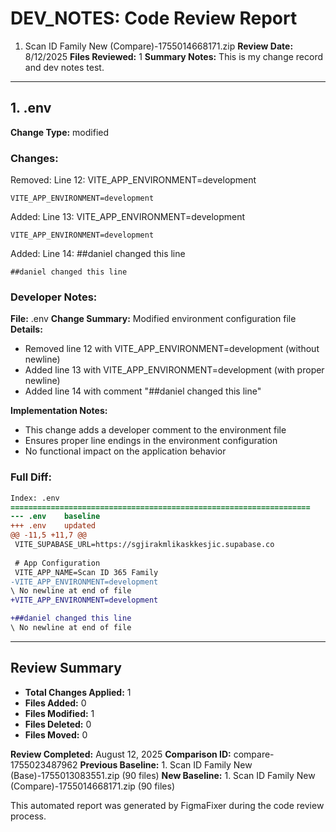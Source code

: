# DEV_NOTES: Code Review Report
1. Scan ID Family New (Compare)-1755014668171.zip
**Review Date:** 8/12/2025
**Files Reviewed:** 1
**Summary Notes:** This is my change record and dev notes test.

---

## 1. .env
**Change Type:** modified

### Changes:
Removed: Line 12: VITE_APP_ENVIRONMENT=development
```
VITE_APP_ENVIRONMENT=development
```

Added: Line 13: VITE_APP_ENVIRONMENT=development
```
VITE_APP_ENVIRONMENT=development
```

Added: Line 14: ##daniel changed this line
```
##daniel changed this line
```

### Developer Notes:
**File:** .env
**Change Summary:** Modified environment configuration file
**Details:** 
- Removed line 12 with VITE_APP_ENVIRONMENT=development (without newline)
- Added line 13 with VITE_APP_ENVIRONMENT=development (with proper newline)
- Added line 14 with comment "##daniel changed this line"

**Implementation Notes:**
- This change adds a developer comment to the environment file
- Ensures proper line endings in the environment configuration
- No functional impact on the application behavior

### Full Diff:
```diff
Index: .env
===================================================================
--- .env	baseline
+++ .env	updated
@@ -11,5 +11,7 @@
 VITE_SUPABASE_URL=https://sgjirakmlikaskkesjic.supabase.co
 
 # App Configuration
 VITE_APP_NAME=Scan ID 365 Family
-VITE_APP_ENVIRONMENT=development
\ No newline at end of file
+VITE_APP_ENVIRONMENT=development

+##daniel changed this line
\ No newline at end of file
```

---

## Review Summary
- **Total Changes Applied:** 1
- **Files Added:** 0  
- **Files Modified:** 1
- **Files Deleted:** 0
- **Files Moved:** 0

**Review Completed:** August 12, 2025
**Comparison ID:** compare-1755023487962
**Previous Baseline:** 1. Scan ID Family New (Base)-1755013083551.zip (90 files)
**New Baseline:** 1. Scan ID Family New (Compare)-1755014668171.zip (90 files)

This automated report was generated by FigmaFixer during the code review process.
